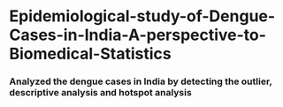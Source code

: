 # Epidemiological-study-of-Dengue-Cases-in-India-A-perspective-to-Biomedical-Statistics

### Analyzed the dengue cases in India by detecting the outlier, descriptive analysis and hotspot analysis

